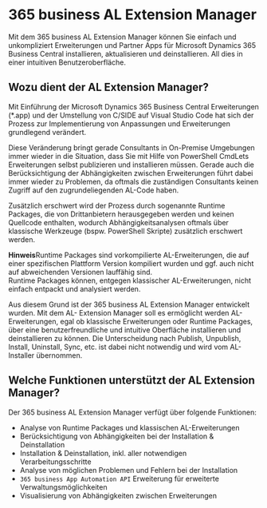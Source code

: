 # 365 business AL Extension Manager

Mit dem 365 business AL Extension Manager können Sie einfach und unkompliziert Erweiterungen und Partner Apps für Microsoft Dynamics 365 Business Central installieren, aktualisieren und deinstallieren. All dies in einer intuitiven Benutzeroberfläche.

## Wozu dient der AL Extension Manager?

Mit Einführung der Microsoft Dynamics 365 Business Central Erweiterungen (*.app) und der Umstellung von C/SIDE auf Visual Studio Code hat sich der Prozess zur Implementierung von Anpassungen und Erweiterungen grundlegend verändert.

Diese Veränderung bringt gerade Consultants in On-Premise Umgebungen immer wieder in die Situation, dass Sie mit Hilfe von PowerShell CmdLets Erweiterungen selbst publizieren und installieren müssen.
Gerade auch die Berücksichtigung der Abhängigkeiten zwischen Erweiterungen führt dabei immer wieder zu Problemen, da oftmals die zuständigen Consultants keinen Zugriff auf den zugrundeliegenden AL-Code haben.

Zusätzlich erschwert wird der Prozess durch sogenannte Runtime Packages, die von Drittanbietern herausgegeben werden und keinen Quellcode enthalten, wodurch Abhängigkeitsanalysen oftmals über klassische Werkzeuge (bspw. PowerShell Skripte) zusätzlich erschwert werden.

<div class="alert alert-info">
    <i class="fa-duotone fa-thin fa-lightbulb fa-lg"></i> <strong>Hinweis</strong>Runtime Packages sind vorkompilierte AL-Erweiterungen, die auf einer spezifischen Plattform Version kompiliert wurden und ggf. auch nicht auf abweichenden Versionen lauffähig sind.<br>Runtime Packages können, entgegen klassischer AL-Erweiterungen, nicht einfach entpackt und analysiert werden.
</div>

Aus diesem Grund ist der 365 business AL Extension Manager entwickelt wurden. Mit dem AL- Extension Manager soll es ermöglicht werden AL-Erweiterungen, egal ob klassische Erweiterungen oder Runtime Packages, über eine benutzerfreundliche und intuitive Oberfläche installieren und deinstallieren zu können. Die Unterscheidung nach Publish, Unpublish, Install, Uninstall, Sync, etc. ist dabei nicht notwendig und wird vom AL-Installer übernommen.

## Welche Funktionen unterstützt der AL Extension Manager?

Der 365 business AL Extension Manager verfügt über folgende Funktionen:
 - Analyse von Runtime Packages und klassischen AL-Erweiterungen
 - Berücksichtigung von Abhängigkeiten bei der Installation & Deinstallation
 - Installation & Deinstallation, inkl. aller notwendigen Verarbeitungsschritte
 - Analyse von möglichen Problemen und Fehlern bei der Installation
 - `365 business App Automation API` Erweiterung für erweiterte Verwaltungsmöglichkeiten
 - Visualisierung von Abhängigkeiten zwischen Erweiterungen
